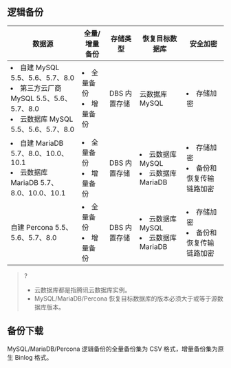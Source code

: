 ## 逻辑备份

| 数据源            | 全量/增量备份            | 存储类型      | 恢复目标数据库                           | 安全加密                               |
| ----------------- | ------------------------ | ------------- | ---------------------------------------- | -------------------------------------- |
| <li>自建 MySQL 5.5、5.6、5.7、8.0<li>第三方云厂商 MySQL 5.5、5.6、5.7、8.0<li>云数据库 MySQL 5.5、5.6、5.7、8.0 | <li>全量备份<li>增量备份 | DBS  内置存储 | 云数据库  MySQL                          | <li>存储加密                           |
| <li>自建 MariaDB 5.7、8.0、10.0、10.1<li>云数据库 MariaDB 5.7、8.0、10.0、10.1 | <li>全量备份<li>增量备份 | DBS  内置存储 | <li>云数据库  MySQL <li>云数据库 MariaDB | <li>存储加密<li>备份和恢复传输链路加密 |
| 自建 Percona 5.5、5.6、5.7、8.0                              | <li>全量备份<li>增量备份 | DBS  内置存储 | <li>云数据库  MySQL <li>云数据库 MariaDB | <li>存储加密<li>备份和恢复传输链路加密</li> |

> ?
> - 云数据库都是指腾讯云数据库实例。 
> - MySQL/MariaDB/Percona 恢复目标数据库的版本必须大于或等于源数据库版本。

## 备份下载
MySQL/MariaDB/Percona 逻辑备份的全量备份集为 CSV 格式，增量备份集为原生 Binlog 格式。

